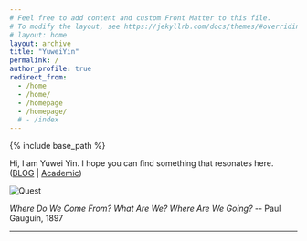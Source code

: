 ```yaml
---
# Feel free to add content and custom Front Matter to this file.
# To modify the layout, see https://jekyllrb.com/docs/themes/#overriding-theme-defaults
# layout: home
layout: archive
title: "YuweiYin"
permalink: /
author_profile: true
redirect_from:
  - /home
  - /home/
  - /homepage
  - /homepage/
  # - /index
---
```


{% include base_path %}

<script src="https://polyfill.io/v3/polyfill.min.js?features=es6"></script>
<script id="MathJax-script" async src="https://cdn.jsdelivr.net/npm/mathjax@3/es5/tex-mml-chtml.js"></script>
<script>
MathJax = {
  tex: {
    inlineMath: [['$', '$']],
    processEscapes: true
  }
};
</script>

<!-- "*Wir müssen wissen, wir werden wissen!*" -- David Hilbert -->

Hi, I am Yuwei Yin. I hope you can find something that resonates here. ([BLOG](./blog/) \| [Academic](https://www.yuweiyin.com/))

![Quest](https://yuweiyin.github.io/files/img/Quest.jpeg)

*Where Do We Come From? What Are We? Where Are We Going?* -- Paul Gauguin, 1897

---
